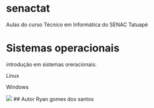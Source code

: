 # senactat
Aulas do curso Técnico em Informática do SENAC Tatuapé

# Sistemas operacionais
introdução em sistemas oreracionais:

Linux

Windows

<img src="https://miro.medium.com/v2/resize:fit:1400/0*BZvjTftSqXfcD73q">
## Autor
Ryan gomes dos santos


